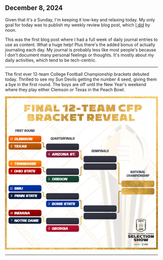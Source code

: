 ## December 8, 2024

Given that it's a Sunday, I'm keeping it low-key and relaxing today. My only goal for today was to publish my weekly review blog post, which [I did](https://myconscious.stream/blog/Week-in-review-Dec-8-2024/) by noon.

This was the first blog post where I had a full week of daily journal entries to use as content. What a huge help! Plus there's the added bonus of actually journaling each day. My journal is probably less like most people's because I don't document many personal feelings or thoughts. It's mostly about my daily activities, which tend to be tech-centric.

---

The first ever 12-team College Football Championship brackets debuted today. Thrilled to see my Sun Devils getting the number 4 seed, giving them a bye in the first round. The boys are off until the New Year's weekend where they play either Clemson or Texas in the Peach Bowl.

![College Football Playoffs bracket](../../../Images/CFP_bracket.JPG)

---

